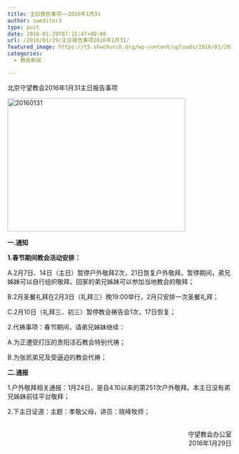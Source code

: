 ```yaml
---
title: 主日报告事项——2016年1月31
author: sweditor3
type: post
date: 2016-01-29T07:15:47+00:00
url: /2016/01/29/主日报告事项2016年1月31/
featured_image: https://t5.shwchurch.org/wp-content/uploads/2016/01/20160131-400x288.jpg
categories:
  - 教会新闻

---
```

北京守望教会2016年1月31主日报告事项 

<!--more-->

[<img alt="20160131" class="aligncenter size-full wp-image-13424" height="300" src="http://t5.shwchurch.org/wp-content/uploads/2016/01/20160131.jpg" width="400" />][1] 

**一.通知** 

**1.春节期间教会活动安排：**
	  
A.2月7日、14日（主日）暂停户外敬拜2次，21日恢复户外敬拜。暂停期间，弟兄姊妹可以自行组织敬拜。回家的弟兄姊妹可以参加当地教会的敬拜；
	  
B.2月圣餐礼拜在2月3日（礼拜三）晚19:00举行，2月只安排一次圣餐礼拜；
	  
C.2月10日（礼拜三、初三）暂停教会祷告会1次，17日恢复；
	  
2.代祷事项：春节期间，请弟兄姊妹继续：
	  
A.为正遭受打压的贵阳活石教会特别代祷；
	  
B.为张凯弟兄及受逼迫的教会代祷； 

**二.通报** 

1.户外敬拜相关通报：1月24日，是自4.10以来的第251次户外敬拜。本主日没有弟兄姊妹前往平台敬拜；
	  
2.下主日证道：主题：孝敬父母，讲员：晓峰牧师； 

<p style="text-align: right;">
  &nbsp;<br /> 守望教会办公室<br /> 2016年1月29日
</p>

 [1]: http://t5.shwchurch.org/wp-content/uploads/2016/01/20160131.jpg